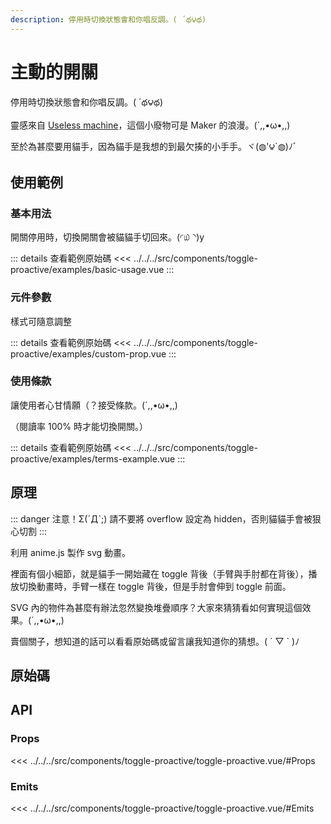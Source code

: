 ```yaml
---
description: 停用時切換狀態會和你唱反調。( ´థ౪థ)
---
```


<script setup>
import SourceLinkList from '../../../src/components/source-link-list.vue'

import BasicUsage from '../../../src/components/toggle-proactive/examples/basic-usage.vue'
import CustomProp from '../../../src/components/toggle-proactive/examples/custom-prop.vue'
import TermsExample from '../../../src/components/toggle-proactive/examples/terms-example.vue'
</script>

# 主動的開關 <Badge type="info" text="toggle" />

停用時切換狀態會和你唱反調。( ´థ౪థ)

靈感來自 [Useless machine](https://en.wikipedia.org/wiki/Useless_machine)，這個小廢物可是 Maker 的浪漫。(´,,•ω•,,)

至於為甚麼要用貓手，因為貓手是我想的到最欠揍的小手手。ヾ(◍'౪`◍)ﾉﾞ

## 使用範例

### 基本用法

開關停用時，切換開關會被貓貓手切回來。(◜௰◝)y

<basic-usage/>

::: details 查看範例原始碼
<<< ../../../src/components/toggle-proactive/examples/basic-usage.vue
:::

### 元件參數

樣式可隨意調整

<custom-prop/>

::: details 查看範例原始碼
<<< ../../../src/components/toggle-proactive/examples/custom-prop.vue
:::

### 使用條款

讓使用者心甘情願（？接受條款。(´,,•ω•,,)

（閱讀率 100% 時才能切換開關。）

<terms-example/>

::: details 查看範例原始碼
<<< ../../../src/components/toggle-proactive/examples/terms-example.vue
:::

## 原理

::: danger 注意！Σ(ˊДˋ;)
請不要將 overflow 設定為 hidden，否則貓貓手會被狠心切割
:::

利用 anime.js 製作 svg 動畫。

裡面有個小細節，就是貓手一開始藏在 toggle 背後（手臂與手肘都在背後），播放切換動畫時，手臂一樣在 toggle 背後，但是手肘會伸到 toggle 前面。

SVG 內的物件為甚麼有辦法忽然變換堆疊順序？大家來猜猜看如何實現這個效果。(´,,•ω•,,)

賣個關子，想知道的話可以看看原始碼或留言讓我知道你的猜想。( ´ ▽ ` )ﾉ

## 原始碼

<source-link-list name="toggle-proactive"/>

## API

### Props

<<< ../../../src/components/toggle-proactive/toggle-proactive.vue/#Props

### Emits

<<< ../../../src/components/toggle-proactive/toggle-proactive.vue/#Emits
